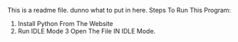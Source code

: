 This is a readme file. dunno what to put in here. 
Steps To Run This Program: 
1. Install Python From The Website
2. Run IDLE Mode
3 Open The File IN IDLE Mode.
